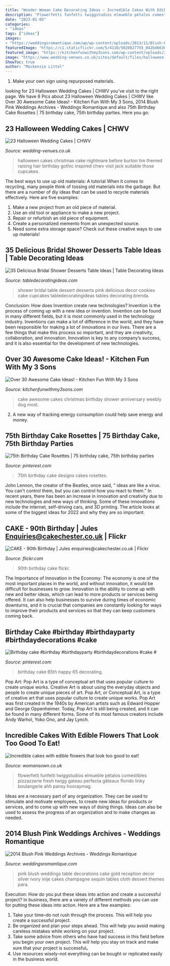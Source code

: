 ```yaml
---
title: "Wonder Woman Cake Decorating Ideas ~ Incredible Cakes With Edible Flowers That Look Too Good To Eat!"
description: "Flowerfetti funfetti twiggstudios elmueble pétalos comestibles pizzazzerie fresh twigg gateau perfecta gâteaux florido linky boulangerie ahh pansy hooraymag"
date: "2023-01-05"
categories:
- "ideas"
tags: ["ideas"]
images:
- "https://weddingsromantique.com/wp/wp-content/uploads/2013/11/Blush-Pink-Cake-Table-decorations..jpg"
featuredImage: "https://c1.staticflickr.com/5/4110/5020827755_042bd6636e_b.jpg"
featured_image: "https://kitchenfunwithmy3sons.com/wp-content/uploads/2016/04/The-Most-Awesome-Cake-Ideas-Birthday-Party-Wedding-Baby-Shower-Anniversary-Kids-Adults-66-680x1016.jpg"
image: "https://www.wedding-venues.co.uk/sites/default/files/halloween-wedding-cakes-partydecor88.jpg"
ShowToc: true
author: "Mackenzie Littel"
---
```



1. Make your own sign using repurposed materials.

	

		
looking for 23 Halloween Wedding Cakes | CHWV you've visit to the right page. We have 8 Pics about 23 Halloween Wedding Cakes | CHWV like Over 30 Awesome Cake Ideas! - Kitchen Fun With My 3 Sons, 2014 Blush Pink Weddings Archives - Weddings Romantique and also 75th Birthday Cake Rosettes | 75 birthday cake, 75th birthday parties. Here you go:
		
    
## 23 Halloween Wedding Cakes | CHWV

<img loading=lazy src="https://www.wedding-venues.co.uk/sites/default/files/halloween-wedding-cakes-partydecor88.jpg" onerror="this.onerror=null;this.src='https://tse2.mm.bing.net/th?id=OIP.s9s2u5qCgo-VUaoMqVN2-gHaLw&amp;pid=15.1';" alt="23 Halloween Wedding Cakes | CHWV">

_Source: wedding-venues.co.uk_

>halloween cakes christmas cake nightmare before burton tim themed raising hair birthday gothic inspired chwv visit jack suitable those cupcakes. 

	

The best ways to use up old materials: A tutorial
When it comes to recycling, many people think of tossing old materials into the garbage. But there are a number of diy ideas that can be used to recycle materials effectively. Here are five examples:
1. Make a new project from an old piece of material.
2. Use an old tool or appliance to make a new project.
3. Repair or refurbish an old piece of equipment. 
4. Create a personalized memento from an unexpected source.
5. Need some extra storage space? Check out these creative ways to use up materials!

    
## 35 Delicious Bridal Shower Desserts Table Ideas | Table Decorating Ideas

<img loading=lazy src="http://4.bp.blogspot.com/-miVsbOthBSs/TYhOxtuTe1I/AAAAAAAAWbo/9rE1r7B7RJs/s1600/IMG_9621.jpg" onerror="this.onerror=null;this.src='https://tse4.mm.bing.net/th?id=OIP.Ldpf4dXIkA8GP-YTijD7rAHaE8&amp;pid=15.1';" alt="35 Delicious Bridal Shower Desserts Table Ideas | Table Decorating Ideas">

_Source: tabledecoratingideas.com_

>shower bridal table dessert desserts pink delicious decor cookies cake cupcakes tabledecoratingideas tables decorating brenda. 

	

Conclusion: How does Invention create new technologies?
Invention is the process of coming up with a new idea or invention. Invention can be found in many different fields, but it is most commonly used in the technology industry. Inventions can make a lot of difference in the world, and they have been responsible for making a lot of innovations in our lives. There are a few things that make this process so important, and they are creativity, collaboration, and innovation. Innovation is key to any company’s success, and it is also essential for the development of new technologies.

    
## Over 30 Awesome Cake Ideas! - Kitchen Fun With My 3 Sons

<img loading=lazy src="https://kitchenfunwithmy3sons.com/wp-content/uploads/2016/04/The-Most-Awesome-Cake-Ideas-Birthday-Party-Wedding-Baby-Shower-Anniversary-Kids-Adults-66-680x1016.jpg" onerror="this.onerror=null;this.src='https://tse3.mm.bing.net/th?id=OIP.VZZOuNpidYnspLti1WM6wQHaLE&amp;pid=15.1';" alt="Over 30 Awesome Cake Ideas! - Kitchen Fun With My 3 Sons">

_Source: kitchenfunwithmy3sons.com_

>cake awesome cakes christmas birthday shower anniversary weebly dog most. 

	

2. A new way of tracking energy consumption could help save energy and money.

    
## 75th Birthday Cake Rosettes | 75 Birthday Cake, 75th Birthday Parties

<img loading=lazy src="https://i.pinimg.com/736x/af/0d/9f/af0d9f89a6d6d7f2aaadc7e2e0bb6182.jpg" onerror="this.onerror=null;this.src='https://tse1.mm.bing.net/th?id=OIP.tEPyXqseceMCkv7Ek106gwHaJ4&amp;pid=15.1';" alt="75th Birthday Cake Rosettes | 75 birthday cake, 75th birthday parties">

_Source: pinterest.com_

>75th birthday cake designs cakes rosettes. 

	

John Lennon, the creator of the Beatles, once said, " ideas are like a virus. You can't control them, but you can control how you react to them." In recent years, there has been an increase in innovation and creativity due to new technologies and new ways of thinking. Some of these innovations include the internet, self-driving cars, and 3D printing. The article looks at some of the biggest ideas for 2022 and why they are so important.

    
## CAKE - 90th Birthday | Jules Enquiries@cakechester.co.uk | Flickr

<img loading=lazy src="https://c1.staticflickr.com/5/4110/5020827755_042bd6636e_b.jpg" onerror="this.onerror=null;this.src='https://tse4.mm.bing.net/th?id=OIP.H8v7H604VEq4KgGtsqZ0QgHaJ4&amp;pid=15.1';" alt="CAKE - 90th Birthday | Jules enquiries@cakechester.co.uk | Flickr">

_Source: flickr.com_

>90th birthday cake flickr. 

	

The Importance of Innovation in the Economy:
The economy is one of the most important places in the world, and without innovation, it would be difficult for businesses to grow. Innovation is the ability to come up with new and better ideas, which can lead to more products or services being offered. It can also help businesses to survive during times of economic downturns, and it is crucial that companies are constantly looking for ways to improve their products and services so that they can keep customers coming back.

    
## Birthday Cake #birthday #birthdayparty #birthdaydecorations #cake #

<img loading=lazy src="https://i.pinimg.com/736x/a7/17/7f/a7177f5ac6282a4740c19e8157e9abce.jpg" onerror="this.onerror=null;this.src='https://tse3.mm.bing.net/th?id=OIP.dJuzBcCTX633WgdYbDldhQHaJ3&amp;pid=15.1';" alt="Birthday cake #birthday #birthdayparty #birthdaydecorations #cake #">

_Source: pinterest.com_

>birthday cake 65th happy 65 decorating. 

	

Pop Art: Pop Art is a type of conceptual art that uses popular culture to create unique works.
Creative Art is about using the everyday objects and people to create unique pieces of art. Pop Art, or Conceptual Art, is a type of creative art that uses popular culture to create unique works. Pop Art was first created in the 1940s by American artists such as Edward Hopper and George Oppenheimer. Today, Pop Art is still being created, and it can be found in many different forms. Some of its most famous creators include Andy Warhol, Yoko Ono, and Jay Lynch.

    
## Incredible Cakes With Edible Flowers That Look Too Good To Eat!

<img loading=lazy src="https://keyassets-p2.timeincuk.net/wp/prod/wp-content/uploads/sites/32/2016/04/edible-flowers-featured-image.jpg" onerror="this.onerror=null;this.src='https://tse3.mm.bing.net/th?id=OIP.qPnD6dCfslNvYWG69zgwigHaLH&amp;pid=15.1';" alt="Incredible cakes with edible flowers that look too good to eat!">

_Source: womansown.co.uk_

>flowerfetti funfetti twiggstudios elmueble pétalos comestibles pizzazzerie fresh twigg gateau perfecta gâteaux florido linky boulangerie ahh pansy hooraymag. 

	

Ideas are a necessary part of any organization. They can be used to stimulate and motivate employees, to create new ideas for products or services, and to come up with new ways of doing things. Ideas can also be used to assess the progress of an organization and to make changes as needed.

    
## 2014 Blush Pink Weddings Archives - Weddings Romantique

<img loading=lazy src="https://weddingsromantique.com/wp/wp-content/uploads/2013/11/Blush-Pink-Cake-Table-decorations..jpg" onerror="this.onerror=null;this.src='https://tse1.mm.bing.net/th?id=OIP.VnlaoJgLMLcnSG2GHXk3lwHaKS&amp;pid=15.1';" alt="2014 Blush Pink Weddings Archives - Weddings Romantique">

_Source: weddingsromantique.com_

>pink blush weddings table decorations cake gold reception decor silver ivory inije cakes champagne sequin tables cloth dessert themes para. 

	

Execution: How do you put these ideas into action and create a successful project?
In business, there are a variety of different methods you can use for putting these ideas into action. Here are a few examples:
1. Take your time–do not rush through the process. This will help you create a successful project.
2. Be organized and plan your steps ahead. This will help you avoid making careless mistakes while working on your project.
3. Take some advice from others who have had success in this field before you begin your own project. This will help you stay on track and make sure that your project is successful。
4. Use resources wisely–not everything can be bought or replicated easily in the business world.

